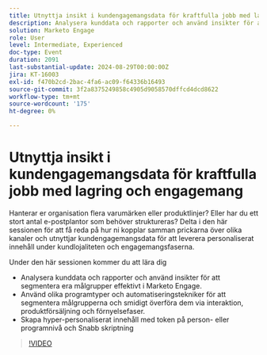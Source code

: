 ```yaml
---
title: Utnyttja insikt i kundengagemangsdata för kraftfulla jobb med lagring och engagemang
description: Analysera kunddata och rapporter och använd insikter för att segmentera era målgrupper effektivt i Marketo Engage. Använd olika programtyper och automatiseringstekniker för att segmentera målgrupperna och smidigt överföra dem via interaktion, produktförsäljning och förnyelsefaser. Skapa hyper-personaliserat innehåll med token på person- eller programnivå och Snabb skriptning
solution: Marketo Engage
role: User
level: Intermediate, Experienced
doc-type: Event
duration: 2091
last-substantial-update: 2024-08-29T00:00:00Z
jira: KT-16003
exl-id: f470b2cd-2bac-4fa6-ac09-f64336b16493
source-git-commit: 3f2a8375249858c4905d9058570dffcd4dcd8622
workflow-type: tm+mt
source-wordcount: '175'
ht-degree: 0%

---
```


# Utnyttja insikt i kundengagemangsdata för kraftfulla jobb med lagring och engagemang

Hanterar er organisation flera varumärken eller produktlinjer? Eller har du ett stort antal e-postplantor som behöver struktureras? Delta i den här sessionen för att få reda på hur ni kopplar samman prickarna över olika kanaler och utnyttjar kundengagemangsdata för att leverera personaliserat innehåll under kundlojaliteten och engagemangsfaserna.

Under den här sessionen kommer du att lära dig

* Analysera kunddata och rapporter och använd insikter för att segmentera era målgrupper effektivt i Marketo Engage.
* Använd olika programtyper och automatiseringstekniker för att segmentera målgrupperna och smidigt överföra dem via interaktion, produktförsäljning och förnyelsefaser.
* Skapa hyper-personaliserat innehåll med token på person- eller programnivå och Snabb skriptning

>[!VIDEO](https://video.tv.adobe.com/v/3432946/?learn=on)
